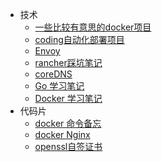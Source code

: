 <!-- docs/_sidebar.md -->

* 技术
	* [一些比较有意思的docker项目](/技术/一些比较有意思的docker项目.md)
	* [coding自动化部署项目](/技术/coding自动化部署项目.md)
	* [Envoy](/技术/Envoy.md)
	* [rancher踩坑笔记](/技术/Rancher踩坑记录.md)
	* [coreDNS](/技术/coreDNS.md)
	* [Go 学习笔记](/技术/Go学习笔记.md)
	* [Docker 学习笔记](/技术/docker学习笔记.md)
* 代码片
	* [docker 命令备忘](/代码片/docker命令备忘.md)
	* [docker Nginx](/代码片/docker_nginx.md)
	* [openssl自签证书](/代码片/openssl自签证书.md)


